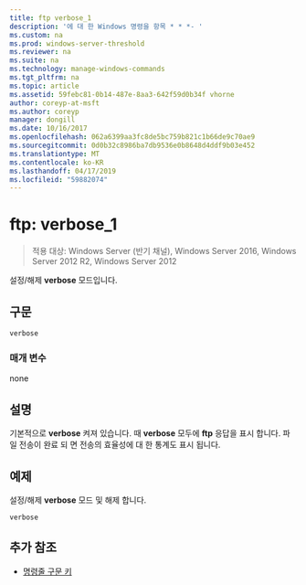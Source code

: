 ```yaml
---
title: ftp verbose_1
description: '에 대 한 Windows 명령을 항목 * * *- '
ms.custom: na
ms.prod: windows-server-threshold
ms.reviewer: na
ms.suite: na
ms.technology: manage-windows-commands
ms.tgt_pltfrm: na
ms.topic: article
ms.assetid: 59febc81-0b14-487e-8aa3-642f59d0b34f vhorne
author: coreyp-at-msft
ms.author: coreyp
manager: dongill
ms.date: 10/16/2017
ms.openlocfilehash: 062a6399aa3fc8de5bc759b821c1b66de9c70ae9
ms.sourcegitcommit: 0d0b32c8986ba7db9536e0b8648d4ddf9b03e452
ms.translationtype: MT
ms.contentlocale: ko-KR
ms.lasthandoff: 04/17/2019
ms.locfileid: "59882074"
---
```

# <a name="ftp-verbose1"></a>ftp: verbose_1

>적용 대상: Windows Server (반기 채널), Windows Server 2016, Windows Server 2012 R2, Windows Server 2012

설정/해제 **verbose** 모드입니다.   
## <a name="syntax"></a>구문  
```  
verbose  
```  
### <a name="parameters"></a>매개 변수  
none  
## <a name="remarks"></a>설명  
기본적으로 **verbose** 켜져 있습니다.  때 **verbose** 모두에 **ftp** 응답을 표시 합니다.  파일 전송이 완료 되 면 전송의 효율성에 대 한 통계도 표시 됩니다.  
## <a name="BKMK_Examples"></a>예제  
설정/해제 **verbose** 모드 및 해제 합니다.  
```  
verbose  
```  
## <a name="additional-references"></a>추가 참조  
-   [명령줄 구문 키](command-line-syntax-key.md)  
